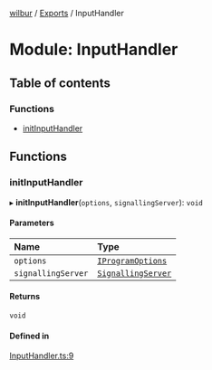 [wilbur](../README.md) / [Exports](../modules.md) / InputHandler

# Module: InputHandler

## Table of contents

### Functions

- [initInputHandler](InputHandler.md#initinputhandler)

## Functions

### initInputHandler

▸ **initInputHandler**(`options`, `signallingServer`): `void`

#### Parameters

| Name | Type |
| :------ | :------ |
| `options` | [`IProgramOptions`](Utils.md#iprogramoptions) |
| `signallingServer` | [`SignallingServer`](../classes/SignallingServer.SignallingServer.md) |

#### Returns

`void`

#### Defined in

[InputHandler.ts:9](https://github.com/mcottontensor/PixelStreamingInfrastructure/blob/ebacbf2/new_cirrus/src/InputHandler.ts#L9)
